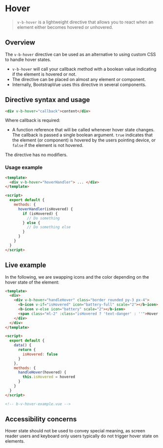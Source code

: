 # Hover

> `v-b-hover` is a lightweight directive that allows you to react when an element either becomes
> hovered or unhovered.

## Overview

The `v-b-hover` directive can be used as an alternative to using custom CSS to handle hover states.

- `v-b-hover` will call your callback method with a boolean value indicating if the element is
  hovered or not.
- The directive can be placed on almost any element or component.
- Internally, BootstrapVue uses this directive in several components.

## Directive syntax and usage

```html
<div v-b-hover="callback">content</div>
```

Where callback is required:

- A function reference that will be called whenever hover state changes. The callback is passed a
  single boolean argument. `true` indicates that the element (or component) is hovered by the users
  pointing device, or `false` if the element is not hovered.

The directive has no modifiers.

### Usage example

```html
<template>
  <div v-b-hover="hoverHandler"> ... </div>
</template>

<script>
  export default {
    methods: {
      hoverHandler(isHovered) {
        if (isHovered) {
          // Do something
        } else {
          // Do something else
        }
      }
    }
  }
</script>
```

## Live example

In the following, we are swapping icons and the color depending on the hover state of the element:

```html
<template>
  <div>
    <div v-b-hover="handleHover" class="border rounded py-3 px-4">
      <b-icon v-if="isHovered" icon="battery-full" scale="2"></b-icon>
      <b-icon v-else icon="battery" scale="2"></b-icon>
      <span class="ml-2" :class="isHovered ? 'text-danger' : ''">Hover this area</span>
    </div>
  </div>
</template>

<script>
  export default {
    data() {
      return {
        isHovered: false
      }
    },
    methods: {
      handleHover(hovered) {
        this.isHovered = hovered
      }
    }
  }
</script>

<!-- b-v-hover-example.vue -->
```

## Accessibility concerns

Hover state should not be used to convey special meaning, as screen reader users and keyboard only
users typically do not trigger hover state on elements.
